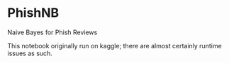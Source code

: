 # PhishNB
Naive Bayes for Phish Reviews

This notebook originally run on kaggle; there are almost certainly runtime issues as such.
